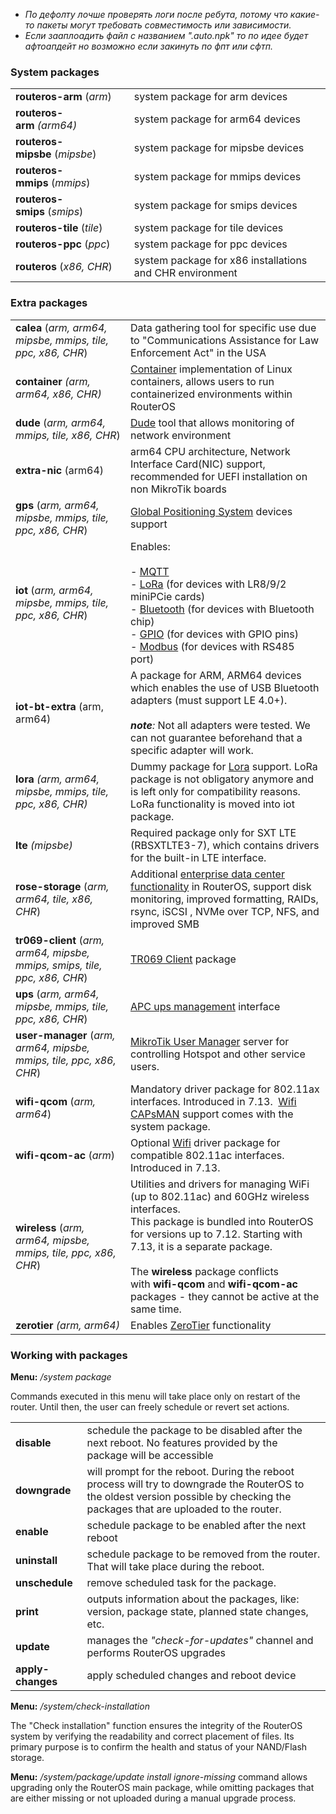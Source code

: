 - *По дефолту лочше проверять логи после ребута, потому что какие-то пакеты могут требовать совместимость или зависимости.*
- *Если зааплоадить файл с названием ".auto.npk" то по идее будет афтоапдейт но возможно если закинуть по фпт или сфтп.*


### System packages

|                                |                                                          |
| ------------------------------ | -------------------------------------------------------- |
| **routeros-arm** (_arm_)       | system package for arm devices                           |
| **routeros-arm** _(arm64)_     | system package for arm64 devices                         |
| **routeros-mipsbe** (_mipsbe_) | system package for mipsbe devices                        |
| **routeros-mmips** (_mmips_)   | system package for mmips devices                         |
| **routeros-smips** (_smips_)   | system package for smips devices                         |
| **routeros-tile** (_tile_)     | system package for tile devices                          |
| **routeros-ppc** (_ppc_)       | system package for ppc devices                           |
| **routeros** (_x86, CHR_)      | system package for x86 installations and CHR environment |

### Extra packages

|                                                                            |                                                                                                                                                                                                                                                                                                                                                                                                                                                                                                                     |
| -------------------------------------------------------------------------- | ------------------------------------------------------------------------------------------------------------------------------------------------------------------------------------------------------------------------------------------------------------------------------------------------------------------------------------------------------------------------------------------------------------------------------------------------------------------------------------------------------------------- |
| **calea** (_arm, arm64, mipsbe, mmips, tile, ppc, x86, CHR_)               | Data gathering tool for specific use due to "Communications Assistance for Law Enforcement Act" in the USA                                                                                                                                                                                                                                                                                                                                                                                                          |
| **container** _(arm, arm64, x86, CHR)_                                     | [Container](https://help.mikrotik.com/docs/display/ROS/Container) implementation of Linux containers, allows users to run containerized environments within RouterOS                                                                                                                                                                                                                                                                                                                                                |
| **dude** (_arm, arm64, mmips, tile, x86, CHR_)                             | [Dude](https://wiki.mikrotik.com/wiki/Manual:The_Dude) tool that allows monitoring of network environment                                                                                                                                                                                                                                                                                                                                                                                                           |
| **extra-nic** (arm64)                                                      | arm64 CPU architecture, Network Interface Card(NIC) support, recommended for UEFI installation on non MikroTik boards                                                                                                                                                                                                                                                                                                                                                                                               |
| **gps** (_arm, arm64, mipsbe, mmips, tile, ppc, x86, CHR_)                 | [Global Positioning System](https://help.mikrotik.com/docs/display/ROS/GPS) devices support                                                                                                                                                                                                                                                                                                                                                                                                                         |
| **iot** (_arm, arm64, mipsbe, mmips, tile, ppc, x86, CHR_)                 | Enables:<br><br>- [MQTT](https://help.mikrotik.com/docs/display/ROS/MQTT)<br>- [LoRa](https://help.mikrotik.com/docs/display/ROS/General+Properties) (for devices with LR8/9/2 miniPCie cards)<br>- [Bluetooth](https://help.mikrotik.com/docs/display/ROS/Bluetooth) (for devices with Bluetooth chip)<br>- [GPIO](https://help.mikrotik.com/docs/display/ROS/GPIO) (for devices with GPIO pins)<br>- [Modbus](https://help.mikrotik.com/docs/pages/viewpage.action?pageId=61046813) (for devices with RS485 port) |
| **iot-bt-extra** (arm, arm64)                                              | A package for ARM, ARM64 devices which enables the use of USB Bluetooth adapters (must support LE 4.0+).<br><br>_**note**:_ Not all adapters were tested. We can not guarantee beforehand that a specific adapter will work.                                                                                                                                                                                                                                                                                        |
| **lora** _(arm, arm64, mipsbe, mmips, tile, ppc, x86, CHR)_                | Dummy package for [Lora](https://help.mikrotik.com/docs/display/ROS/General+Properties) support. LoRa package is not obligatory anymore and is left only for compatibility reasons. LoRa functionality is moved into iot package.                                                                                                                                                                                                                                                                                   |
| **lte** _(mipsbe)_                                                         | Required package only for SXT LTE (RBSXTLTE3-7), which contains drivers for the built-in LTE interface.                                                                                                                                                                                                                                                                                                                                                                                                             |
| **rose-storage** (_arm, arm64, tile, x86, CHR_)                            | Additional [enterprise data center functionality](https://help.mikrotik.com/docs/display/ROS/ROSE-storage) in RouterOS, support disk monitoring, improved formatting, RAIDs, rsync, iSCSI , NVMe over TCP, NFS, and improved SMB                                                                                                                                                                                                                                                                                    |
| **tr069-client** (_arm, arm64, mipsbe, mmips, smips, tile, ppc, x86, CHR_) | [TR069 Client](https://help.mikrotik.com/docs/display/ROS/TR-069) package                                                                                                                                                                                                                                                                                                                                                                                                                                           |
| **ups** (_arm, arm64, mipsbe, mmips, tile, ppc, x86, CHR_)                 | [APC ups management](https://help.mikrotik.com/docs/display/ROS/UPS) interface                                                                                                                                                                                                                                                                                                                                                                                                                                      |
| **user-manager** (_arm, arm64, mipsbe, mmips, tile, ppc, x86, CHR_)        | [MikroTik User Manager](https://help.mikrotik.com/docs/display/ROS/User+Manager) server for controlling Hotspot and other service users.                                                                                                                                                                                                                                                                                                                                                                            |
| **wifi-qcom** (_arm, arm64_)                                               | Mandatory driver package for 802.11ax interfaces. Introduced in 7.13.  [Wifi CAPsMAN](https://help.mikrotik.com/docs/display/ROS/WiFi#WiFi-WiFiCAPsMAN) support comes with the system package.                                                                                                                                                                                                                                                                                                                      |
| **wifi-qcom-ac** (_arm_)                                                   | Optional [Wifi](https://help.mikrotik.com/docs/display/ROS/WiFi) driver package for compatible 802.11ac interfaces. Introduced in 7.13.                                                                                                                                                                                                                                                                                                                                                                             |
| **wireless** (_arm, arm64, mipsbe, mmips, tile, ppc, x86, CHR_)            | Utilities and drivers for managing WiFi (up to 802.11ac) and 60GHz wireless interfaces.  <br>This package is bundled into RouterOS for versions up to 7.12. Starting with 7.13, it is a separate package.  <br><br>The **wireless** package conflicts with **wifi-qcom** and **wifi-qcom-ac** packages - they cannot be active at the same time.                                                                                                                                                                    |
| **zerotier** _(arm, arm64)_                                                | Enables [ZeroTier](https://help.mikrotik.com/docs/display/ROS/ZeroTier) functionality                                                                                                                                                                                                                                                                                                                                                                                                                               |

### Working with packages

**Menu:** _/system package_

Commands executed in this menu will take place only on restart of the router. Until then, the user can freely schedule or revert set actions.

|   |   |
|---|---|
|**disable**|schedule the package to be disabled after the next reboot. No features provided by the package will be accessible|
|**downgrade**|will prompt for the reboot. During the reboot process will try to downgrade the RouterOS to the oldest version possible by checking the packages that are uploaded to the router.|
|**enable**|schedule package to be enabled after the next reboot|
|**uninstall**|schedule package to be removed from the router. That will take place during the reboot.|
|**unschedule**|remove scheduled task for the package.|
|**print**|outputs information about the packages, like: version, package state, planned state changes, etc.|
|**update**|manages the _"check-for-updates"_ channel and performs RouterOS upgrades|
|**apply-changes**|apply scheduled changes and reboot device|

**Menu:** _/system/check-installation_

The "Check installation" function ensures the integrity of the RouterOS system by verifying the readability and correct placement of files. Its primary purpose is to confirm the health and status of your NAND/Flash storage.

**Menu:** _/system/package/update install ignore-missing_ command allows upgrading only the RouterOS main package, while omitting packages that are either missing or not uploaded during a manual upgrade process.